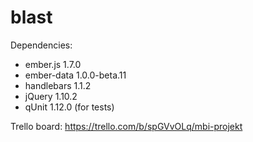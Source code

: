 blast
=====

Dependencies:

* ember.js 1.7.0
* ember-data 1.0.0-beta.11
* handlebars 1.1.2
* jQuery 1.10.2
* qUnit 1.12.0 (for tests)

Trello board:
https://trello.com/b/spGVvOLq/mbi-projekt